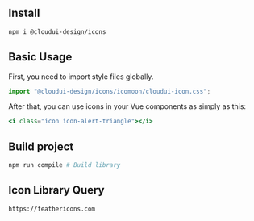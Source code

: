 ## Install

```bash
npm i @cloudui-design/icons
```

## Basic Usage

First, you need to import style files globally.

```js
import "@cloudui-design/icons/icomoon/cloudui-icon.css";
```

After that, you can use icons in your Vue components as simply as this:

```jsx
<i class="icon icon-alert-triangle"></i>
```

## Build project

```bash
npm run compile # Build library
```

## Icon Library Query

```bash
https://feathericons.com
```
